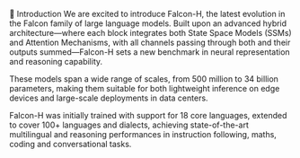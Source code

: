 🚀 Introduction
We are excited to introduce Falcon-H, the latest evolution in the Falcon family of large language models. Built upon an advanced hybrid architecture—where each block integrates both State Space Models (SSMs) and Attention Mechanisms, with all channels passing through both and their outputs summed—Falcon-H sets a new benchmark in neural representation and reasoning capability.

These models span a wide range of scales, from 500 million to 34 billion parameters, making them suitable for both lightweight inference on edge devices and large-scale deployments in data centers.

Falcon-H was initially trained with support for 18 core languages, extended to cover 100+ languages and dialects, achieving state-of-the-art multilingual and reasoning performances in instruction following, maths, coding and conversational tasks.
